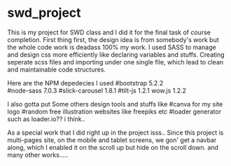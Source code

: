 # swd_project
This is my project for SWD class and I did it for the final task of course completion.
First thing first, the design idea is from somebody's work but the whole code work is deadass 100% my work.
I used SASS to manage and design css more efficiently like declaring variables and stuffs.
Creating seperate scss files and importing under one single file, which lead to clean and maintainable code structures.

Here are the NPM depedecies I used
#bootstrap 5.2.2  
#node-sass 7.0.3
#slick-carousel 1.8.1
#tilt-js 1.2.1
wow.js 1.2.2

I also gotta put Some others design tools and stuffs like
#canva for my site logo
#random free illustration websites like freepiks etc
#loader generator such as loader.io?? i think..

As a special work that I did right up in the project isss..
Since this project is multi-pages site, on the mobile and tablet screens, we gon' get a navbar along, which I enabled it on the scroll up but hide 
on the scroll down. and many other works.....

